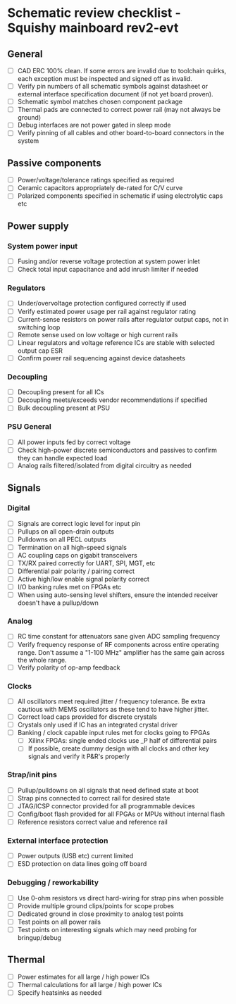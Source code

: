 # Schematic review checklist - Squishy mainboard rev2-evt

## General

- [ ] CAD ERC 100% clean. If some errors are invalid due to toolchain quirks, each exception must be inspected and signed
off as invalid.
- [ ] Verify pin numbers of all schematic symbols against datasheet or external interface specification document (if not yet board proven).
- [ ] Schematic symbol matches chosen component package
- [ ] Thermal pads are connected to correct power rail (may not always be ground)
- [ ] Debug interfaces are not power gated in sleep mode
- [ ] Verify pinning of all cables and other board-to-board connectors in the system

## Passive components

- [ ] Power/voltage/tolerance ratings specified as required
- [ ] Ceramic capacitors appropriately de-rated for C/V curve
- [ ] Polarized components specified in schematic if using electrolytic caps etc

## Power supply

### System power input

- [ ] Fusing and/or reverse voltage protection at system power inlet
- [ ] Check total input capacitance and add inrush limiter if needed

### Regulators

- [ ] Under/overvoltage protection configured correctly if used
- [ ] Verify estimated power usage per rail against regulator rating
- [ ] Current-sense resistors on power rails after regulator output caps, not in switching loop
- [ ] Remote sense used on low voltage or high current rails
- [ ] Linear regulators and voltage reference ICs are stable with selected output cap ESR
- [ ] Confirm power rail sequencing against device datasheets

### Decoupling

- [ ] Decoupling present for all ICs
- [ ] Decoupling meets/exceeds vendor recommendations if specified
- [ ] Bulk decoupling present at PSU

### PSU General

- [ ] All power inputs fed by correct voltage
- [ ] Check high-power discrete semiconductors and passives to confirm they can handle expected load
- [ ] Analog rails filtered/isolated from digital circuitry as needed

## Signals

### Digital

- [ ] Signals are correct logic level for input pin
- [ ] Pullups on all open-drain outputs
- [ ] Pulldowns on all PECL outputs
- [ ] Termination on all high-speed signals
- [ ] AC coupling caps on gigabit transceivers
- [ ] TX/RX paired correctly for UART, SPI, MGT, etc
- [ ] Differential pair polarity / pairing correct
- [ ] Active high/low enable signal polarity correct
- [ ] I/O banking rules met on FPGAs etc
- [ ] When using auto-sensing level shifters, ensure the intended receiver doesn't have a pullup/down

### Analog

- [ ] RC time constant for attenuators sane given ADC sampling frequency
- [ ] Verify frequency response of RF components across entire operating range. Don't assume a "1-100 MHz" amplifier has the
same gain across the whole range.
- [ ] Verify polarity of op-amp feedback

### Clocks

- [ ] All oscillators meet required jitter / frequency tolerance. Be extra cautious with MEMS oscillators as these tend to have higher jitter.
- [ ] Correct load caps provided for discrete crystals
- [ ] Crystals only used if IC has an integrated crystal driver
- [ ] Banking / clock capable input rules met for clocks going to FPGAs
  - [ ] Xilinx FPGAs: single ended clocks use _P half of differential pairs
  - [ ] If possible, create dummy design with all clocks and other key signals and verify it P&R's properly

### Strap/init pins

- [ ] Pullup/pulldowns on all signals that need defined state at boot
- [ ] Strap pins connected to correct rail for desired state
- [ ] JTAG/ICSP connector provided for all programmable devices
- [ ] Config/boot flash provided for all FPGAs or MPUs without internal flash
- [ ] Reference resistors correct value and reference rail

### External interface protection

- [ ] Power outputs (USB etc) current limited
- [ ] ESD protection on data lines going off board

### Debugging / reworkability

- [ ] Use 0-ohm resistors vs direct hard-wiring for strap pins when possible
- [ ] Provide multiple ground clips/points for scope probes
- [ ] Dedicated ground in close proximity to analog test points
- [ ] Test points on all power rails
- [ ] Test points on interesting signals which may need probing for bringup/debug

## Thermal

- [ ] Power estimates for all large / high power ICs
- [ ] Thermal calculations for all large / high power ICs
- [ ] Specify heatsinks as needed

